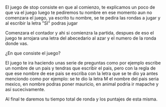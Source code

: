 El juego de stop consiste en que al comienzo, te explicamos un poco de que va el juego luego te pediremos tu nombre en ese momento aun no comenzara el juego, ya escrito tu nombre, se te pedira las rondas a jugar y al escribir la letra "SI" podras jugar

Comenzara el contador y ahi si comienzra la partida, despues de eso el juego te arrojara una letra del abecedario al azar y el numero de la ronda donde vas.

¿En que consiste el juego? 

El juego te ira haciendo unas serie de preguntas como por ejemplo escribe un nombre de un pais y tendras que escribir el pais, pero con la regla de que ese nombre de ese pais se escriba con la letra que se te dio ya antes menciondo como por ejemplo: se te dio la letra M el nombre del pais seria mexico, en nombre podras poner mauricio, en animal podria ir mapache y así sucecivamente.

Al final te daremos tu tiempo total de ronda y los puntajes de esta misma.
